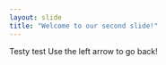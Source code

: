 ```yaml
---
layout: slide
title: "Welcome to our second slide!"
---
```

Testy test
Use the left arrow to go back!

